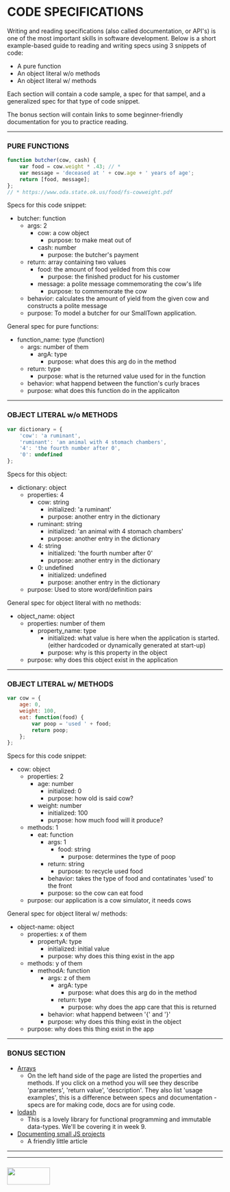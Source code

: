 # CODE SPECIFICATIONS
Writing and reading specifications (also called documentation, or API's) is one of the most important skills in software development.  Below is a short example-based guide to reading and writing specs using 3 snippets of code: 
* A pure function
* An object literal w/o methods
* An object literal w/ methods

Each section will contain a code sample, a spec for that sampel, and a generalized spec for that type of code snippet.

The bonus section will contain links to some beginner-friendly documentation for you to practice reading.
___
### PURE FUNCTIONS

```javascript
function butcher(cow, cash) {
	var food = cow.weight * .43; // *
	var message = 'deceased at ' + cow.age + ' years of age';
	return [food, message];
};
// * https://www.oda.state.ok.us/food/fs-cowweight.pdf
```
Specs for this code snippet:
* butcher: function
    * args: 2
       * cow: a cow object
          * purpose: to make meat out of
       * cash: number
         * purpose: the butcher's payment 
    * return: array containing two values
 		* food: the amount of food yeilded from this cow
 		  * purpose: the finished product for his customer
 		* message: a polite message commemorating the cow's life
 		  * purpose: to commemorate the cow
 	* behavior: calculates the amount of yield from the given cow and constructs a polite message
 	* purpose: To model a butcher for our SmallTown application.
 
General spec for pure functions:
* function_name:  type (function)
  * args:  number of them
    * argA:  type
      * purpose:  what does this arg do in the method
  * return:  type
    * purpose:  what is the returned value used for in the function
  * behavior:  what happend between the function's curly braces
  * purpose:  what does this function do in the applicaiton
---
### OBJECT LITERAL w/o METHODS
```javascript
var dictionary = {
	'cow': 'a ruminant',
	'ruminant': 'an animal with 4 stomach chambers',
	'4': 'the fourth number after 0',
	'0': undefined
};
```
Specs for this object:
* dictionary: object
  * properties: 4
    * cow: string
      * initialized: 'a ruminant'
      * purpose: another entry in the dictionary
    * ruminant: string
      * initialized: 'an animal with 4 stomach chambers'
      * purpose: another entry in the dictionary
    * 4: string
      * initialized: 'the fourth number after 0'
      * purpose: another entry in the dictionary
    * 0: undefined
      * initialized: undefined
      * purpose: another entry in the dictionary
  * purpose: Used to store word/definition pairs
  
General spec for object literal with no methods: 
* object_name: object
  * properties: number of them
    * property_name: type 
      * initialized: what value is here when the application is started. (either hardcoded or dynamically generated at start-up)
      * purpose: why is this property in the object
  * purpose: why does this object exist in the application

-----------
### OBJECT LITERAL w/ METHODS
```javascript
var cow = {
	age: 0,
	weight: 100,
	eat: function(food) {
		var poop = 'used ' + food;
		return poop;
	};
};
```
Specs for this code snippet:
* cow: object
  * properties: 2
    * age: number
      * initialized: 0
      * purpose:  how old is said cow?
    * weight: number
      * initialized: 100
      * purpose: how much food will it produce?
  * methods: 1
    * eat: function
      * args: 1
        * food: string
          * purpose: determines the type of poop
      * return: string
        * purpose: to recycle used food
      * behavior: takes the type of food and contatinates 'used' to the front
      * purpose: so the cow can eat food
  * purpose: our application is a cow simulator, it needs cows

General spec for object literal w/ methods:
* object-name:  object
  * properties:  x of them
    * propertyA:  type
      * initialized:  initial value
      * purpose:  why does this thing exist in the app
  * methods:  y of them
    * methodA:  function
      * args:  z of them
        * argA:  type
          * purpose:  what does this arg do in the method
        * return:  type
          * purpose:  why does the app care that this is returned
      * behavior:  what happend between '{' and '}'
      * purpose:  why does this thing exist in the object
  * purpose:  why does this thing exist in the app
 
    
---
### BONUS SECTION  
* [Arrays](https://developer.mozilla.org/en-US/docs/Web/JavaScript/Reference/Global_Objects/Array)  
  * On the left hand side of the page are listed the properties and methods.  If you click on a method you will see they describe 'parameters', 'return value', 'description'.  They also list 'usage examples', this is a difference between specs and documentation - specs are for making code, docs are for using code.
* [lodash](https://lodash.com/docs/)  
  * This is a lovely library for functional programming and immutable data-types.  We'll be covering it in week 9.
* [Documenting small JS projects](https://www.quora.com/What-makes-good-documentation-for-a-small-JavaScript-project)
  * A friendly little article




___
___
### <a href="http://elewa.education/blog" target="_blank"><img src="https://user-images.githubusercontent.com/18554853/34921062-506450ae-f97d-11e7-875f-6feeb26ad72d.png" width="100" height="40"/></a>
